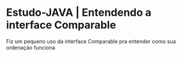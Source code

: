 # Estudo-JAVA | Entendendo a interface Comparable

Fiz um pequeno uso da interface Comparable pra entender como sua ordenação funciona

